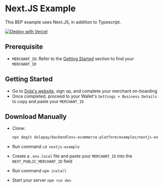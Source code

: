 # Next.JS Example

This BEP example uses Next.JS, in addition to Typescript.


[![Deploy with Vercel](https://vercel.com/button)](https://vercel.com/new/git/external?repository-url=https%3A%2F%2Fgithub.com%2Fdolapay%2Fbackendless-ecommerce-platform%2Ftree%2Fmaster%2Fexamples%2Fnextjs-example&env=NEXT_PUBLIC_MERCHANT_ID&envDescription=Your%20merchant%20ID&envLink=https%3A%2F%2Fgithub.com%2Fdolapay%2Fbackendless-ecommerce-platform%2Ftree%2Fmaster%2Fexamples%2Fnextjs-example%23pre-requisites&project-name=bep-next-typescript-starter&repo-name=bep-next-typescript)

## Prerequisite

- `MERCHANT_ID`: Refer to the [Getting Started](#Getting-Started) section to find your `MERCHANT_ID`

## Getting Started

- Go to [Dola's website](https://dola.me/), sign up, and complete your merchant on-boarding
- Once completed, proceed to your Wallet's `Settings > Business Details` to copy and paste your  `MERCHANT_ID`


## Download Manually

- Clone:

  ```bash
  npx degit dolapay/backendless-ecommerce-platform/examples/nextjs-example nextjs-example
  ```

- Run command `cd nextjs-example`
- Create a `.env.local` file and paste your `MERCHANT_ID` into the `NEXT_PUBLIC_MERCHANT_ID` field
- Run command `npm install`
- Start your server `npm run dev`